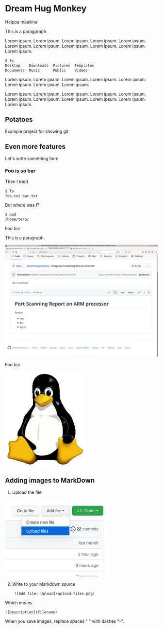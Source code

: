 # Dream Hug Monkey

Heippa maailma

This is a paragpraph. 

Lorem ipsum. Lorem ipsum. Lorem ipsum. Lorem ipsum. Lorem ipsum. Lorem ipsum. Lorem ipsum. Lorem ipsum. Lorem ipsum. Lorem ipsum. Lorem ipsum. 

    $ ls
    Desktop    Downloads  Pictures  Templates
    Documents  Music      Public    Videos

Lorem ipsum. Lorem ipsum. Lorem ipsum. Lorem ipsum. Lorem ipsum. Lorem ipsum. Lorem ipsum. Lorem ipsum. 

Lorem ipsum. Lorem ipsum. Lorem ipsum. Lorem ipsum. Lorem ipsum. Lorem ipsum. Lorem ipsum. Lorem ipsum. Lorem ipsum. Lorem ipsum. Lorem ipsum. 

## Potatoes

Example project for showing git

## Even more features

Let's write something here

### Foo is so bar

Then I tried

    $ ls
    foo.txt bar.txt

But where was I?

    $ pwd
    /home/tero/

Foo bar

This is a paragraph. 

![Screenshot of foo](fooshot.png)

Foo bar

![](Tux-logo-by-Larry-Ewing.png)

## Adding images to MarkDown

1) Upload the file

![Add file: Upload](upload-files.png)

2) Write to your Markdown source

        ![Add file: Upload](upload-files.png)
   
 Which means
 
    ![Description](filename)
    
When you save images, replace spaces " " with dashes "-". 
